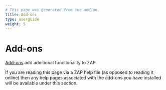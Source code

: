 ```yaml
---
# This page was generated from the add-on.
title: Add-ons
type: userguide
weight: 5
---
```


# Add-ons

[Add-ons](/docs/desktop/start/features/addons/) add additional functionality to ZAP.  

If you are reading this page via a ZAP help file (as opposed to reading it online) then any help pages associated with the add-ons you have installed will be available under this section.
